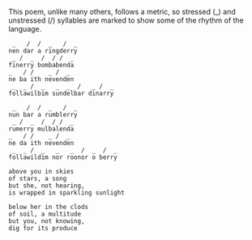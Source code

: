 This poem, unlike many others, follows a metric, so stressed (_) and unstressed (/) syllables are marked to show some of the rhythm of the language.

```
 _   /  /  _   /  _
nen dar a ringderry
 _ /  _  /  / /  _
finerry bombabenda
_   / /    _ /  _
ne ba ith nevenden
 _  _ /  _   _  _  /   _ /  _
follawilbim sundelbar dinarry

 _   /  /  _   /  _
nun bar a rumblerry
 _ /  _  /  / /  _
rumerry mulbalenda
_   / /    _ /  _
ne da ith nevenden
 _  _ /  _   _   _  /  _  /  _
follawildim nor roonor o berry
```

```
above you in skies
of stars, a song
but she, not hearing,
is wrapped in sparkling sunlight

below her in the clods
of soil, a multitude
but you, not knowing,
dig for its produce
```
